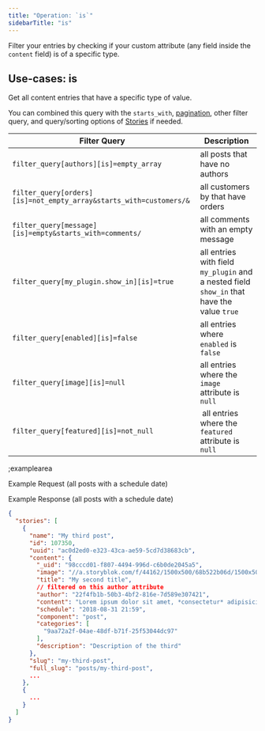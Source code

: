 ```yaml
---
title: "Operation: `is`"
sidebarTitle: "is"
---
```


Filter your entries by checking if your custom attribute (any field inside the `content` field) is of a specific type.

## Use-cases: is

Get all content entries that have a specific type of value.

You can combined this query with the `starts_with`, [pagination](#topics/pagination), other filter query, and query/sorting options of [Stories](#core-resources/stories/retrieve-multiple-stories) if needed.

| Filter Query | Description |
|--|--|
| `filter_query[authors][is]=empty_array` | all posts that have no authors |
| `filter_query[orders][is]=not_empty_array&starts_with=customers/&` | all customers by that have orders |
| `filter_query[message][is]=empty&starts_with=comments/` | all comments with an empty message |
| `filter_query[my_plugin.show_in][is]=true` | all entries with field `my_plugin` and a nested field `show_in` that have the value `true` |
| `filter_query[enabled][is]=false` | all entries where `enabled` is `false` |
| `filter_query[image][is]=null` | all entries where the `image` attribute is `null` |
| `filter_query[featured][is]=not_null` | all entries where the `featured` attribute is `null` |

;examplearea

Example Request (all posts with a schedule date)

<RequestExample url="https://api.storyblok.com/v2/cdn/stories/?filter_query[schedule][is]=not_empty&starts_with=posts/&token=ask9soUkv02QqbZgmZdeDAtt"></RequestExample>

Example Response (all posts with a schedule date)

```json
{
  "stories": [
    {
      "name": "My third post",
      "id": 107350,
      "uuid": "ac0d2ed0-e323-43ca-ae59-5cd7d38683cb",
      "content": {
        "_uid": "98cccd01-f807-4494-996d-c6b0de2045a5",
        "image": "//a.storyblok.com/f/44162/1500x500/68b522b06d/1500x500.jpeg",
        "title": "My second title",
        // filtered on this author attribute
        "author": "22f4fb1b-50b3-4bf2-816e-7d589e307421",
        "content": "Lorem ipsum dolor sit amet, *consectetur* adipisicing elit, sed do eiusmod...",
        "schedule": "2018-08-31 21:59",
        "component": "post",
        "categories": [
          "9aa72a2f-04ae-48df-b71f-25f53044dc97"
        ],
        "description": "Description of the third"
      },
      "slug": "my-third-post",
      "full_slug": "posts/my-third-post",
      ...
    },
    {
      ...
    }
  ]
}
```

